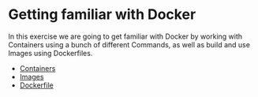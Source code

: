 # Getting familiar with Docker

In this exercise we are going to get familiar with Docker by working with Containers using a bunch of different Commands, as well as build and use Images using Dockerfiles.

* [Containers](01-containers/README.md)
* [Images](02-images/README.md)
* [Dockerfile](03-dockerfile/README.md)